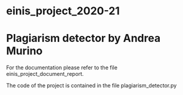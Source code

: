 # einis_project_2020-21
# Plagiarism detector by Andrea Murino

For the documentation please refer to the file einis_project_document_report.

The code of the project is contained in the file plagiarism_detector.py
